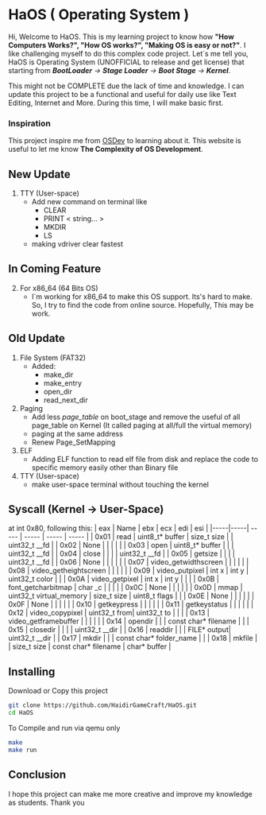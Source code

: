 # HaOS ( Operating System )
Hi, Welcome to HaOS. This is my learning project to know how **"How Computers Works?", "How OS works?", "Making OS is easy or not?"**.
I like challenging myself to do this complex code project. Let`s me tell you, HaOS is Operating System (UNOFFICIAL to release and get license) that starting from ***BootLoader** -> **Stage Loader** -> **Boot Stage** -> **Kernel***.

This might not be COMPLETE due the lack of time and knowledge. I can update this project to be a functional and useful for daily use like Text Editing, Internet and More. During this time, I will make basic first.

### Inspiration
This project inspire me from [OSDev](https://wiki.osdev.org/) to learning about it. This website is useful to let me know **The Complexity of OS Development**.

## New Update
1. TTY (User-space)
    - Add new command on terminal like
        - CLEAR
        - PRINT \< string... \>
        - MKDIR
        - LS
    - making vdriver clear fastest

## In Coming Feature
2. For x86_64 (64 Bits OS)
    - I`m working for x86_64 to make this OS support. Its's hard to make. So, I try to find the code from online source. Hopefully, This may be work.
    
## Old Update
1. File System (FAT32)
    - Added:
        - make_dir
        - make_entry
        - open_dir
        - read_next_dir
2. Paging
    - Add less *page_table* on boot_stage and remove the useful of all page_table on Kernel 
    (It called paging at all/full the virtual memory)
    - paging at the same address
    - Renew Page_SetMapping
3. ELF
    - Adding ELF function to read elf file from disk and replace the code to specific memory easily other than Binary file
4. TTY (User-space)
    - make user-space terminal without touching the kernel

## Syscall (Kernel -> User-Space)
at int 0x80, following this:
| eax | Name | ebx | ecx | edi | esi |
|-----|-----| ----- | ----- | ----- | ----- |
| 0x01 | read | uint8_t* buffer | size_t size |  | uint32_t __fd |
| 0x02 | None |  |  |  |  |
| 0x03 | open | uint8_t* buffer |  |  | uint32_t __fd |
| 0x04 | close |  |  |  | uint32_t __fd |
| 0x05 | getsize |  |  |  | uint32_t __fd |
| 0x06 | None |  |  |  |  |
| 0x07 | video_getwidthscreen |  | |  |  |
| 0x08 | video_getheightscreen | | | | |
| 0x09 | video_putpixel | int x | int y | uint32_t color | |
| 0x0A | video_getpixel | int x | int y |  |  |
| 0x0B | font_getcharbitmap | char _c | | | |
| 0x0C | None | | | | |
| 0x0D | mmap | uint32_t virtual_memory | size_t size | uint8_t flags | |
| 0x0E | None | | | | |
| 0x0F | None | | | | |
| 0x10 | getkeypress | | | | |
| 0x11 | getkeystatus | | | | |
| 0x12 | video_copypixel | uint32_t from| uint32_t to | | |
| 0x13 | video_getframebuffer | | | | |
| 0x14 | opendir | | | const char* filename | |
| 0x15 | closedir | | | | uint32_t __dir |
| 0x16 | readdir | | | FILE* output| uint32_t __dir |
| 0x17 | mkdir | | | const char* folder_name | |
| 0x18 | mkfile | | size_t size | const char* filename | char* buffer |

## Installing
Download or Copy this project
```sh
git clone https://github.com/HaidirGameCraft/HaOS.git
cd HaOS
```

To Compile and run via qemu only
```bash
make
make run
```

## Conclusion
I hope this project can make me more creative and improve my knowledge as students. Thank you